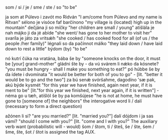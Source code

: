 som / si / je / sme / ste / so "to be"

ja som at Púlevo i zavót mo Ridván "I am/come from Púlevo and my name is Ritvan"
sélono je visóce faf barčínono "my village is (located) high up in the mountain"
dečjána ji so míčky "her children are small / young"
atišlála je nah májko ji da jé abíde "she went/ has gone to her mother to visit her"
svaríla je játo za vritsǽh "she cooked / has cooked food for all (of us / the people /her family)"
légnali so da pačínnot málko "they laid down / have laid down to rest a little"
býdom (by) "to be"

nó kutrí čúka na vratána, bába še by "someone knocks on the door, it must be [your] grand-mother"
gládni šte by - da vú svárem li nǽko da kósnete? "you must be hungry - shall I make you something to eat?"
pó húbbe še by da ídete i dvomínata "it would be better for both of you to go" - [lit. "better it would be to go and the two"]
za bú senǽ svóršahme, dagodíno 'sæ pak, akú býde kysmét "for this year we have finished, again next year, if it is ment to be" [lit."for this year we finished, next year again, if it is written"] -
néma go u tæh, atišlól še by pa komšújese "he is not at home, he must have gone to [someone of] the neighbors"
the interogative word li / dalí (necessary to form a direct question)

ažónen li si? "are you married?" [lit. "married you?"]
dalí dójdom i ja sas vámi? "should I come with you?" [lit. "come and I with you?"
The auxiliary verb want (probabilistic will - would) šom / štom, ti / šteš, še / šte, šem / šme, šte, šot / štot is assigned the tag AUX.

